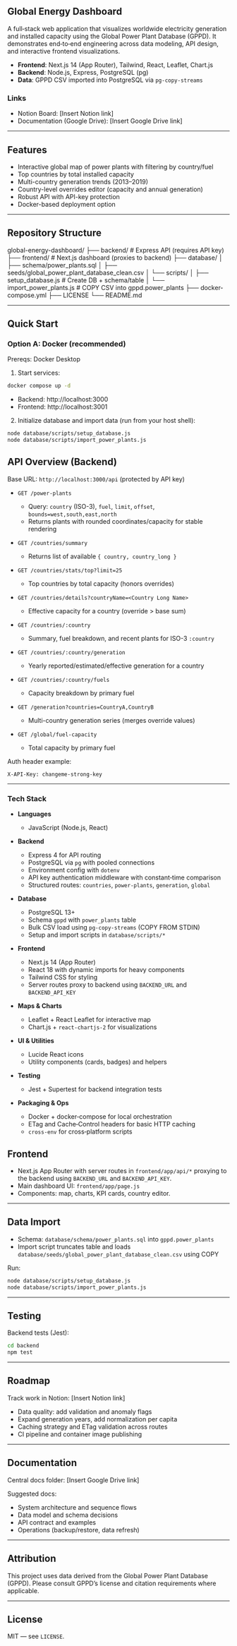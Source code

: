 ## Global Energy Dashboard

A full‑stack web application that visualizes worldwide electricity generation and installed capacity using the Global Power Plant Database (GPPD). It demonstrates end‑to‑end engineering across data modeling, API design, and interactive frontend visualizations.

- **Frontend**: Next.js 14 (App Router), Tailwind, React, Leaflet, Chart.js
- **Backend**: Node.js, Express, PostgreSQL (pg)
- **Data**: GPPD CSV imported into PostgreSQL via `pg-copy-streams`

### Links

- Notion Board: [Insert Notion link]
- Documentation (Google Drive): [Insert Google Drive link]

---

## Features

- Interactive global map of power plants with filtering by country/fuel
- Top countries by total installed capacity
- Multi-country generation trends (2013–2019)
- Country-level overrides editor (capacity and annual generation)
- Robust API with API-key protection
- Docker-based deployment option

---

## Repository Structure

global-energy-dashboard/
├── backend/ # Express API (requires API key)
├── frontend/ # Next.js dashboard (proxies to backend)
├── database/
│ ├── schema/power_plants.sql
│ ├── seeds/global_power_plant_database_clean.csv
│ └── scripts/
│ ├── setup_database.js # Create DB + schema/table
│ └── import_power_plants.js # COPY CSV into gppd.power_plants
├── docker-compose.yml
├── LICENSE
└── README.md

---

## Quick Start

### Option A: Docker (recommended)

Prereqs: Docker Desktop

1) Start services:
```bash
docker compose up -d
```

- Backend: http://localhost:3000
- Frontend: http://localhost:3001

2) Initialize database and import data (run from your host shell):
```bash
node database/scripts/setup_database.js
node database/scripts/import_power_plants.js
```

## API Overview (Backend)

Base URL: `http://localhost:3000/api` (protected by API key)

- `GET /power-plants`
  - Query: `country` (ISO-3), `fuel`, `limit`, `offset`, `bounds=west,south,east,north`
  - Returns plants with rounded coordinates/capacity for stable rendering

- `GET /countries/summary`
  - Returns list of available `{ country, country_long }`

- `GET /countries/stats/top?limit=25`
  - Top countries by total capacity (honors overrides)

- `GET /countries/details?countryName=<Country Long Name>`
  - Effective capacity for a country (override > base sum)

- `GET /countries/:country`
  - Summary, fuel breakdown, and recent plants for ISO-3 `:country`

- `GET /countries/:country/generation`
  - Yearly reported/estimated/effective generation for a country

- `GET /countries/:country/fuels`
  - Capacity breakdown by primary fuel

- `GET /generation?countries=CountryA,CountryB`
  - Multi-country generation series (merges override values)

- `GET /global/fuel-capacity`
  - Total capacity by primary fuel

Auth header example:
```http
X-API-Key: changeme-strong-key
```

---
### Tech Stack

- **Languages**
  - JavaScript (Node.js, React)

- **Backend**
  - Express 4 for API routing
  - PostgreSQL via `pg` with pooled connections
  - Environment config with `dotenv`
  - API key authentication middleware with constant‑time comparison
  - Structured routes: `countries`, `power-plants`, `generation`, `global`

- **Database**
  - PostgreSQL 13+
  - Schema `gppd` with `power_plants` table
  - Bulk CSV load using `pg-copy-streams` (COPY FROM STDIN)
  - Setup and import scripts in `database/scripts/*`

- **Frontend**
  - Next.js 14 (App Router)
  - React 18 with dynamic imports for heavy components
  - Tailwind CSS for styling
  - Server routes proxy to backend using `BACKEND_URL` and `BACKEND_API_KEY`

- **Maps & Charts**
  - Leaflet + React Leaflet for interactive map
  - Chart.js + `react-chartjs-2` for visualizations

- **UI & Utilities**
  - Lucide React icons
  - Utility components (cards, badges) and helpers

- **Testing**
  - Jest + Supertest for backend integration tests

- **Packaging & Ops**
  - Docker + docker‑compose for local orchestration
  - ETag and Cache‑Control headers for basic HTTP caching
  - `cross-env` for cross‑platform scripts

## Frontend

- Next.js App Router with server routes in `frontend/app/api/*` proxying to the backend using `BACKEND_URL` and `BACKEND_API_KEY`.
- Main dashboard UI: `frontend/app/page.js`
- Components: map, charts, KPI cards, country editor.

---

## Data Import

- Schema: `database/schema/power_plants.sql` into `gppd.power_plants`
- Import script truncates table and loads `database/seeds/global_power_plant_database_clean.csv` using COPY

Run:
```bash
node database/scripts/setup_database.js
node database/scripts/import_power_plants.js
```

---

## Testing

Backend tests (Jest):
```bash
cd backend
npm test
```

---

## Roadmap

Track work in Notion: [Insert Notion link]

- Data quality: add validation and anomaly flags
- Expand generation years, add normalization per capita
- Caching strategy and ETag validation across routes
- CI pipeline and container image publishing

---

## Documentation

Central docs folder: [Insert Google Drive link]

Suggested docs:
- System architecture and sequence flows
- Data model and schema decisions
- API contract and examples
- Operations (backup/restore, data refresh)

---

## Attribution

This project uses data derived from the Global Power Plant Database (GPPD). Please consult GPPD’s license and citation requirements where applicable.

---

## License

MIT — see `LICENSE`.
